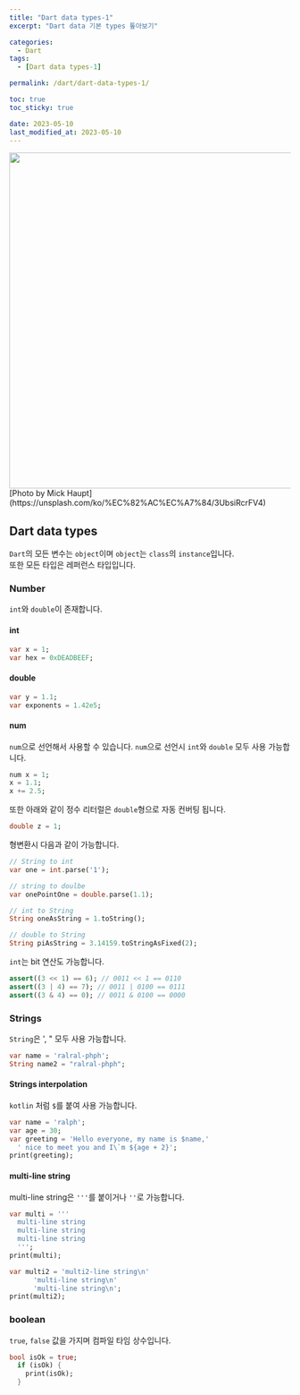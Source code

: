 ```yaml
---
title: "Dart data types-1"
excerpt: "Dart data 기본 types 톺아보기"

categories:
  - Dart
tags:
  - [Dart data types-1]

permalink: /dart/dart-data-types-1/

toc: true
toc_sticky: true

date: 2023-05-10
last_modified_at: 2023-05-10
---
```

<img src="/assets/images/posts_img/dart/mick-haupt-3UbsiRcrFV4-unsplash.jpg" width="600">
[Photo by Mick Haupt](https://unsplash.com/ko/%EC%82%AC%EC%A7%84/3UbsiRcrFV4)  

## Dart data types
`Dart`의 모든 변수는 `object`이며 `object`는 `class`의 `instance`입니다.  
또한 모든 타입은 레퍼런스 타입입니다. 

### Number
`int`와 `double`이 존재합니다. 

#### int

``` dart 
var x = 1;
var hex = 0xDEADBEEF;
```

#### double 

``` dart
var y = 1.1;
var exponents = 1.42e5;
```

#### num 
`num`으로 선언해서 사용할 수 있습니다. `num`으로 선언시 `int`와 `double` 모두 사용 가능합니다. 

```dart 
num x = 1;
x = 1.1;
x += 2.5;
```

또한 아래와 같이 정수 리터럴은 `double`형으로 자동 컨버팅 됩니다.

``` dart 
double z = 1;
```

형변환시 다음과 같이 가능합니다. 
``` dart 
// String to int 
var one = int.parse('1');

// string to doulbe
var onePointOne = double.parse(1.1);

// int to String 
String oneAsString = 1.toString();

// double to String 
String piAsString = 3.14159.toStringAsFixed(2);
```

`int`는 bit 연산도 가능합니다. 
``` dart 
assert((3 << 1) == 6); // 0011 << 1 == 0110
assert((3 | 4) == 7); // 0011 | 0100 == 0111
assert((3 & 4) == 0); // 0011 & 0100 == 0000
```

### Strings
`String`은 ', " 모두 사용 가능합니다. 

``` dart 
var name = 'ralral-phph';
String name2 = "ralral-phph";
```

#### Strings interpolation
`kotlin` 처럼 `$`를 붙여 사용 가능합니다. 

``` dart
var name = 'ralph';
var age = 30;
var greeting = 'Hello everyone, my name is $name,'
  ' nice to meet you and I\`m ${age + 2}';
print(greeting);  
```

#### multi-line string 
multi-line string은 `'''`를 붙이거나 `''`로 가능합니다.

``` dart
var multi = '''
  multi-line string
  multi-line string
  multi-line string
  ''';
print(multi);

var multi2 = 'multi2-line string\n'
      'multi-line string\n'
      'multi-line string\n';
print(multi2);
```

### boolean
`true`, `false` 값을 가지며 컴파일 타임 상수입니다.

``` dart
bool isOk = true;
  if (isOk) {
    print(isOk);
  }
```
